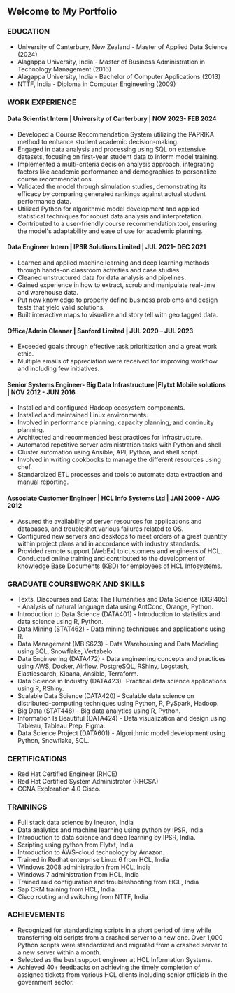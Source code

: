 ## Welcome to My Portfolio

### EDUCATION

* University of Canterbury, New Zealand - Master of Applied Data Science (2024)
* Alagappa University, India  - Master of Business Administration in Technology Management (2016)
* Alagappa University, India  - Bachelor of Computer Applications (2013)
* NTTF, India  -  Diploma in Computer Engineering (2009)

### WORK EXPERIENCE

#### Data Scientist Intern | University of Canterbury | NOV 2023- FEB 2024
*	Developed a Course Recommendation System utilizing the PAPRIKA method to enhance student academic decision-making.
*	Engaged in data analysis and processing using SQL on extensive datasets, focusing on first-year student data to inform model training.
*	Implemented a multi-criteria decision analysis approach, integrating factors like academic performance and demographics to personalize course recommendations.
*	Validated the model through simulation studies, demonstrating its efficacy by comparing generated rankings against actual student performance data.
*	Utilized Python for algorithmic model development and applied statistical techniques for robust data analysis and interpretation. 
*	Contributed to a user-friendly course recommendation tool, ensuring the model's adaptability and ease of use for academic planning.

#### Data Engineer Intern | IPSR Solutions Limited | JUL 2021- DEC 2021
*	Learned and applied machine learning and deep learning methods through hands-on classroom activities and case studies.
*	Cleaned unstructured data for data analysis and pipelines.
*	Gained experience in how to extract, scrub and manipulate real-time and warehouse data.
*	Put new knowledge to properly define business problems and design tests that yield valid solutions.
*	Built interactive maps to visualize and story tell with geo tagged data. 

#### Office/Admin Cleaner | Sanford Limited | JUL 2020 – JUL 2023
*	Exceeded goals through effective task prioritization and a great work ethic.
*	Multiple emails of appreciation were received for improving workflow and including few initiatives.

#### Senior Systems Engineer- Big Data Infrastructure |Flytxt Mobile solutions | NOV 2012 - JUN 2016
*	Installed and configured Hadoop ecosystem components.
*	Installed and maintained Linux environments.
*	Involved in performance planning, capacity planning, and continuity planning.
*	Architected and recommended best practices for infrastructure.
*	Automated repetitive server administration tasks with Python and shell.
*	Cluster automation using Ansible, API, Python, and shell script.
*	Involved in writing cookbooks to manage the different resources using chef.
*	Standardized ETL processes and tools to automate data extraction and manual reporting.

#### Associate Customer Engineer | HCL Info Systems Ltd | JAN 2009 - AUG 2012
*	Assured the availability of server resources for applications and databases, and troubleshot various failures related to OS.
*	Configured new servers and desktops to meet orders of a great quantity within project plans and in accordance with industry standards.
*	Provided remote support (WebEx) to customers and engineers of HCL. Conducted online training and contributed to the development of knowledge Base Documents (KBD) for employees of HCL Infosystems.
  
### GRADUATE COURSEWORK AND SKILLS
*	Texts, Discourses and Data: The Humanities and Data Science (DIGI405) - Analysis of natural language data using AntConc, Orange, Python.
*	Introduction to Data Science (DATA401) - Introduction to statistics and data science using R, Python.
*	Data Mining (STAT462) - Data mining techniques and applications using R.
*	Data Management (MBIS623) - Data Warehousing and Data Modeling using SQL, Snowflake, Vertabelo.
*	Data Engineering (DATA472) - Data engineering concepts and practices using AWS, Docker, Airflow, PostgreSQL, RShiny, Logstash, Elasticsearch, Kibana, Ansible, Terraform.
*	Data Science in Industry (DATA423) -Practical data science applications using R, RShiny.
*	Scalable Data Science (DATA420) - Scalable data science on distributed-computing techniques using Python, R, PySpark, Hadoop.
*	Big Data (STAT448) - Big data analytics using R, Python.
*	Information Is Beautiful (DATA424) - Data visualization and design using Tableau, Tableau Prep, Figma.
*	Data Science Project (DATA601) - Algorithmic model development using Python, Snowflake, SQL.
  
### CERTIFICATIONS
*	Red Hat Certified Engineer (RHCE)
*	Red Hat Certified System Administrator (RHCSA)
*	CCNA Exploration 4.0 Cisco.
  
### TRAININGS 
*	Full stack data science by Ineuron, India
*	Data analytics and machine learning using python by IPSR, India
*	Introduction to data science and deep learning by IPSR, India.
*	Scripting using python from Flytxt, India
*	Introduction to AWS–cloud technology by Amazon.
*	Trained in Redhat enterprise Linux 6 from HCL, India
*	Windows 2008 administration from HCL, India
*	Windows 7 administration from HCL, India
*	Trained raid configuration and troubleshooting from HCL, India
*	Sap CRM training from HCL, India
*	Cisco routing and switching from NTTF, India
  
### ACHIEVEMENTS
*	Recognized for standardizing scripts in a short period of time while transferring old scripts from a crashed server to a new one. Over 1,000 Python scripts were standardized and migrated from a crashed server to a new server within a month.
*	Selected as the best support engineer at HCL Information Systems.
*	Achieved 40+ feedbacks on achieving the timely completion of assigned tickets from various HCL clients including senior officials in the government sector.

